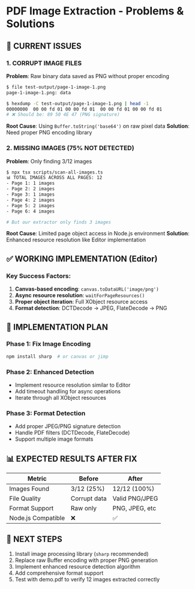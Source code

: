 # PDF Image Extraction - Problems & Solutions

## 🚨 CURRENT ISSUES

### 1. CORRUPT IMAGE FILES
**Problem**: Raw binary data saved as PNG without proper encoding
```bash
$ file test-output/page-1-image-1.png
page-1-image-1.png: data

$ hexdump -C test-output/page-1-image-1.png | head -1
00000000  00 00 fd 01 00 00 fd 01  00 00 fd 01 00 00 fd 01
# ❌ Should be: 89 50 4E 47 (PNG signature)
```

**Root Cause**: Using `Buffer.toString('base64')` on raw pixel data
**Solution**: Need proper PNG encoding library

### 2. MISSING IMAGES (75% NOT DETECTED)
**Problem**: Only finding 3/12 images
```bash
$ npx tsx scripts/scan-all-images.ts
📊 TOTAL IMAGES ACROSS ALL PAGES: 12
- Page 1: 1 images  
- Page 2: 2 images
- Page 3: 1 images
- Page 4: 2 images  
- Page 5: 2 images
- Page 6: 4 images

# But our extractor only finds 3 images
```

**Root Cause**: Limited page object access in Node.js environment
**Solution**: Enhanced resource resolution like Editor implementation

## ✅ WORKING IMPLEMENTATION (Editor)

### Key Success Factors:
1. **Canvas-based encoding**: `canvas.toDataURL('image/png')`
2. **Async resource resolution**: `waitForPageResources()` 
3. **Proper object iteration**: Full XObject resource access
4. **Format detection**: DCTDecode → JPEG, FlateDecode → PNG

## 🔧 IMPLEMENTATION PLAN

### Phase 1: Fix Image Encoding
```bash
npm install sharp  # or canvas or jimp
```

### Phase 2: Enhanced Detection
- Implement resource resolution similar to Editor
- Add timeout handling for async operations
- Iterate through all XObject resources

### Phase 3: Format Detection  
- Add proper JPEG/PNG signature detection
- Handle PDF filters (DCTDecode, FlateDecode)
- Support multiple image formats

## 📊 EXPECTED RESULTS AFTER FIX

| Metric | Before | After |
|--------|--------|-------|
| Images Found | 3/12 (25%) | 12/12 (100%) |
| File Quality | Corrupt data | Valid PNG/JPEG |
| Format Support | Raw only | PNG, JPEG, etc |
| Node.js Compatible | ❌ | ✅ |

## 🎯 NEXT STEPS

1. Install image processing library (`sharp` recommended)
2. Replace raw Buffer encoding with proper PNG generation  
3. Implement enhanced resource detection algorithm
4. Add comprehensive format support
5. Test with demo.pdf to verify 12 images extracted correctly
